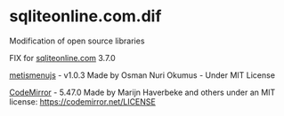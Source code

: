 # sqliteonline.com.dif
Modification of open source libraries

FIX for [sqliteonline.com](https://sqliteonline.com) 3.7.0 

[metismenujs](https://github.com/onokumus/metismenujs) - v1.0.3 Made by Osman Nuri Okumus - Under MIT License


[CodeMirror](https://github.com/codemirror/CodeMirror/) - 5.47.0 Made by Marijn Haverbeke and others under an MIT license: https://codemirror.net/LICENSE
